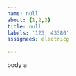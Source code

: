 ```yaml
---         
name: null
about: {1,2,3}
title: null
labels: '123, 43380'
assignees: electricg

---         
```


body a
